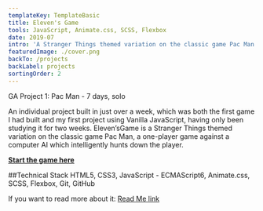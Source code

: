 ```yaml
---
templateKey: TemplateBasic
title: Eleven's Game
tools: JavaScript, Animate.css, SCSS, Flexbox
date: 2019-07
intro: 'A Stranger Things themed variation on the classic game Pac Man'
featuredImage: ./cover.png
backTo: /projects
backLabel: projects
sortingOrder: 2
---
```


GA Project 1: Pac Man - 7 days, solo

An individual project built in just over a week, which was both the first game I had built and my first project using Vanilla JavaScript, having only been studying it for two weeks. Eleven’sGame is a Stranger Things themed variation on the classic game Pac Man, a one-player game against a computer AI which intelligently hunts down the player.

**<a href="gaebar.github.io/sei-project-1/?screen-state=game" target="_blank">Start the game here</a>**

##Technical Stack HTML5, CSS3, JavaScript - ECMAScript6, Animate.css, SCSS, Flexbox, Git, GitHub

If you want to read more about it: <a href="https://github.com/gaebar/sei-project-1" target="_blank">Read Me link</a>
